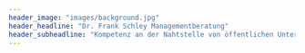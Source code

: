 ```yaml
---
header_image: "images/background.jpg"
header_headline: "Dr. Frank Schley Managementberatung"
header_subheadline: "Kompetenz an der Nahtstelle von öffentlichen Unternehmen und Verwaltung"
---
```

